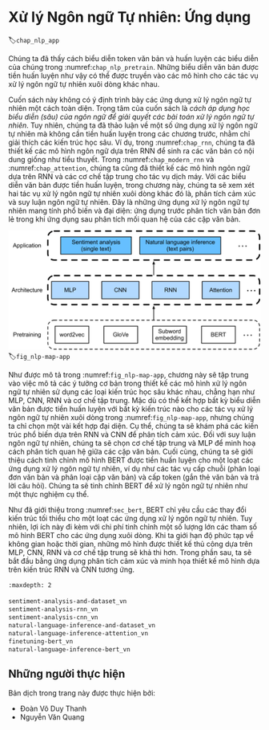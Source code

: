 <!--
# Natural Language Processing: Applications
-->

# Xử lý Ngôn ngữ Tự nhiên: Ứng dụng
:label:`chap_nlp_app`

<!--
We have seen how to represent text tokens and train their representations in :numref:`chap_nlp_pretrain`.
Such pretrained text representations can be fed to various models for different downstream natural language processing tasks.
-->


Chúng ta đã thấy cách biểu diễn token văn bản và huấn luyện các biểu diễn của chúng trong :numref:`chap_nlp_pretrain`.
Những biểu diễn văn bản được tiền huấn luyện như vậy có thể được truyền vào các mô hình cho các tác vụ xử lý ngôn ngữ tự nhiên xuôi dòng khác nhau.


<!--
This book does not intend to cover natural language processing applications in a comprehensive manner.
Our focus is on *how to apply (deep) representation learning of languages to addressing natural language processing problems*.
Nonetheless, we have already discussed several natural language processing applications without pretraining in earlier chapters, just for explaining deep learning architectures.
For instance, in :numref:`chap_rnn`, we have relied on RNNs to design language models to generate novella-like text.
In :numref:`chap_modern_rnn` and :numref:`chap_attention`, we have also designed models based on RNNs and attention mechanisms for machine translation.
Given pretrained text representations, in this chapter, we will consider two more downstream natural language processing tasks: sentiment analysis and natural language inference.
These are popular and representative natural language processing applications: the former analyzes single text and the latter analyzes relationships of text pairs.
-->

Cuốn sách này không có ý định trình bày các ứng dụng xử lý ngôn ngữ tự nhiên một cách toàn diện.
Trọng tâm của cuốn sách là *cách áp dụng học biểu diễn (sâu) của ngôn ngữ để giải quyết các bài toán xử lý ngôn ngữ tự nhiên*.
Tuy nhiên, chúng ta đã thảo luận về một số ứng dụng xử lý ngôn ngữ tự nhiên mà không cần tiền huấn luyện trong các chương trước, nhằm chỉ giải thích các kiến ​​trúc học sâu.
Ví dụ, trong :numref:`chap_rnn`, chúng ta đã thiết kế các mô hình ngôn ngữ dựa trên RNN để sinh ra các văn bản có nội dung giống như tiểu thuyết.
Trong :numref:`chap_modern_rnn` và :numref:`chap_attention`, chúng ta cũng đã thiết kế các mô hình ngôn ngữ dựa trên RNN và các cơ chế tập trung cho tác vụ dịch máy.
Với các biểu diễn văn bản được tiền huấn luyện, trong chương này, chúng ta sẽ xem xét hai tác vụ xử lý ngôn ngữ tự nhiên xuôi dòng khác đó là, phân tích cảm xúc và suy luận ngôn ngữ tự nhiên.
Đây là những ứng dụng xử lý ngôn ngữ tự nhiên mang tính phổ biến và đại diện: ứng dụng trước phân tích văn bản đơn lẻ trong khi ứng dụng sau phân tích mối quan hệ của các cặp văn bản.


<!--
![Pretrained text representations can be fed to various deep learning architectures for different downstream natural language processing applications. This chapter focuses on how to design models for different downstream natural language processing applications.](../img/nlp-map-app.svg)
-->

![Biểu diễn văn bản được tiền huấn luyện có thể được truyền vào các kiến trúc học sâu cho các ứng dụng xử lý ngôn ngữ tự nhiên xuôi dòng. Chương này sẽ tập trung vào cách thiết kế các ứng dụng xử lý ngôn ngữ tự nhiên xuôi dòng khác nhau. ](../img/nlp-map-app.svg)
:label:`fig_nlp-map-app`


<!--
As depicted in :numref:`fig_nlp-map-app`, this chapter focuses on describing the basic ideas of designing natural language processing models 
using different types of deep learning architectures, such as MLPs, CNNs, RNNs, and attention.
Though it is possible to combine any pretrained text representations with any architecture for 
either downstream natural language processing task in :numref:`fig_nlp-map-app`, we select a few representative combinations.
Specifically, we will explore popular architectures based on RNNs and CNNs for sentiment analysis.
For natural language inference, we choose attention and MLPs to demonstrate how to analyze text pairs.
In the end, we introduce how to fine-tune a pretrained BERT model for a wide range of natural language processing applications,
such as on a sequence level (single text classification and text pair classification) and a token level (text tagging and question answering).
As a concrete empirical case, we will fine-tune BERT for natural language processing.
-->


Như được mô tả trong :numref:`fig_nlp-map-app`, chương này sẽ tập trung vào việc mô tả các ý tưởng cơ bản trong thiết kế các mô hình xử lý ngôn ngữ tự nhiên
sử dụng các loại kiến ​​trúc học sâu khác nhau, chẳng hạn như MLP, CNN, RNN và cơ chế tập trung.
Mặc dù có thể kết hợp bất kỳ biểu diễn văn bản được tiền huấn luyện với bất kỳ kiến ​​trúc nào cho các tác vụ xử lý ngôn ngữ tự nhiên xuôi dòng trong :numref:`fig_nlp-map-app`, nhưng chúng ta chỉ chọn một vài kết hợp đại diện.
Cụ thể, chúng ta sẽ khám phá các kiến ​​trúc phổ biến dựa trên RNN và CNN để phân tích cảm xúc.
Đối với suy luận ngôn ngữ tự nhiên, chúng ta sẽ chọn cơ chế tập trung và MLP để minh hoạ cách phân tích quan hệ giữa các cặp văn bản.
Cuối cùng, chúng ta sẽ giới thiệu cách tinh chỉnh mô hình BERT được tiền huấn luyện cho một loạt các ứng dụng xử lý ngôn ngữ tự nhiên,
ví dụ như các tác vụ cấp chuỗi (phân loại đơn văn bản và phân loại cặp văn bản) và cấp token (gắn thẻ văn bản và trả lời câu hỏi).
Chúng ta sẽ tinh chỉnh BERT để xử lý ngôn ngữ tự nhiên như một thực nghiệm cụ thể.


<!--
As we have introduced in :numref:`sec_bert`, BERT requires minimal architecture changes for a wide range of natural language processing applications.
However, this benefit comes at the cost of fine-tuning a huge number of BERT parameters for the downstream applications.
When space or time is limited, those crafted models based on MLPs, CNNs, RNNs, and attention are more feasible.
In the following, we start by the sentiment analysis application and illustrate the model design based on RNNs and CNNs, respectively.
-->

Như đã giới thiệu trong :numref:`sec_bert`, BERT chỉ yêu cầu các thay đổi kiến trúc tối thiểu cho một loạt các ứng dụng xử lý ngôn ngữ tự nhiên.
Tuy nhiên, lợi ích này đi kèm với chi phí tinh chỉnh một số lượng lớn các tham số mô hình BERT cho các ứng dụng xuôi dòng.
Khi ta giới hạn độ phức tạp về không gian hoặc thời gian, những mô hình được thiết kế thủ công dựa trên MLP, CNN, RNN và cơ chế tập trung sẽ khả thi hơn.
Trong phần sau, ta sẽ bắt đầu bằng ứng dụng phân tích cảm xúc và minh họa thiết kế mô hình dựa trên kiến trúc RNN và CNN tương ứng.


```toc
:maxdepth: 2

sentiment-analysis-and-dataset_vn
sentiment-analysis-rnn_vn
sentiment-analysis-cnn_vn
natural-language-inference-and-dataset_vn
natural-language-inference-attention_vn
finetuning-bert_vn
natural-language-inference-bert_vn
```

## Những người thực hiện
Bản dịch trong trang này được thực hiện bởi:

* Đoàn Võ Duy Thanh
* Nguyễn Văn Quang
